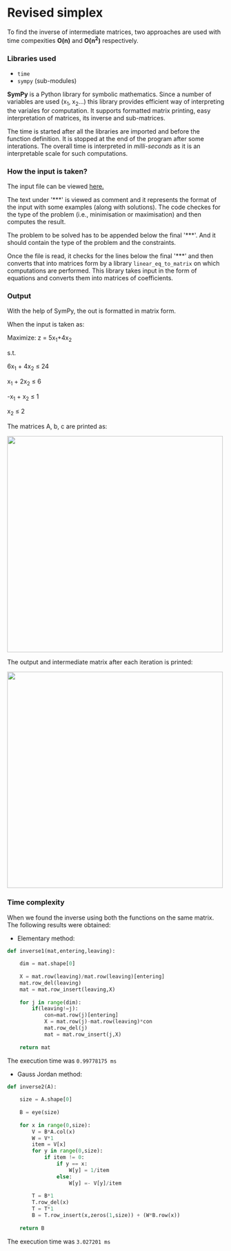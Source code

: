 # Revised simplex 

To find the inverse of intermediate matrices, two approaches are used with time compexities __O(n)__ and __O(n<sup>2</sup>)__ respectively.

### Libraries used

+ ```time```
+ ```sympy``` (sub-modules)

__SymPy__ is a Python library for symbolic mathematics. Since a number of variables are used (x<sub>1</sub>, x<sub>2</sub>...) this library provides efficient way of interpreting the variales for computation. It supports formatted matrix printing, easy interpretation of matrices, its inverse and sub-matrices. 

The time is started after all the libraries are imported and before the function definition. It is stopped at the end of the program after some interations. The overall time is interpreted in *milli-seconds* as it is an interpretable scale for such computations.

### How the input is taken?

The input file can be viewed [here.](https://github.com/Yashi1011/Computer-Based-Optimization-Techniques/blob/master/input.txt)

The text under '\*\*\*' is viewed as comment and it represents the format of the input with some examples (along with solutions). 
The code checkes for the type of the problem (i.e., minimisation or maximisation) and then computes the result. 

The problem to be solved has to be appended below the final '\*\*\*'. And it should contain the type of the problem and the constraints.

Once the file is read, it checks for the lines below the final '\*\*\*' and then converts that into matrices form by a library ```linear_eq_to_matrix``` on which computations are performed. This library takes input in the form of equations and converts them into matrices of coefficients.

### Output 

With the help of SymPy, the out is formatted in matrix form. 

When the input is taken as:

Maximize:
z = 5x<sub>1</sub>+4x<sub>2</sub>
      
s.t.

6x<sub>1</sub> + 4x<sub>2</sub> &le; 24

x<sub>1</sub> + 2x<sub>2</sub> &le; 6

-x<sub>1</sub> + x<sub>2</sub> &le; 1

x<sub>2</sub> &le; 2

The matrices A, b, c are printed as:

<img src="https://github.com/Yashi1011/Computer-Based-Optimization-Techniques/blob/master/samples/abc.PNG" height = 500>

The output and intermediate matrix after each iteration is printed:

<img src="https://github.com/Yashi1011/Computer-Based-Optimization-Techniques/blob/master/samples/output.PNG" height = 500>

### Time complexity

When we found the inverse using both the functions on the same matrix. The following results were obtained:

+ Elementary method:

```python
def inverse1(mat,entering,leaving):
    
    dim = mat.shape[0]
    
    X = mat.row(leaving)/mat.row(leaving)[entering]
    mat.row_del(leaving)
    mat = mat.row_insert(leaving,X)
    
    for j in range(dim):
        if(leaving!=j):
            con=mat.row(j)[entering]
            X = mat.row(j)-mat.row(leaving)*con
            mat.row_del(j)
            mat = mat.row_insert(j,X)
            
    return mat
```

The execution time was `0.99778175 ms`

+ Gauss Jordan method:

```python
def inverse2(A):
    
    size = A.shape[0]
    
    B = eye(size)
    
    for x in range(0,size):
        V = B*A.col(x)
        W = V*1
        item = V[x]
        for y in range(0,size):
            if item != 0:
                if y == x:
                    W[y] = 1/item
                else:
                    W[y] =- V[y]/item
                    
        T = B*1
        T.row_del(x)
        T = T*1
        B = T.row_insert(x,zeros(1,size)) + (W*B.row(x))
        
    return B
```

The execution time was `3.027201 ms`
